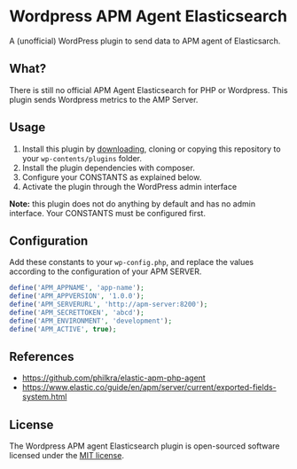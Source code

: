 # Wordpress APM Agent Elasticsearch
A (unofficial) WordPress plugin to send data to APM agent of Elasticsarch.

## What?
There is still no official APM Agent Elasticsearch for PHP or Wordpress.
This plugin sends Wordpress metrics to the AMP Server.

## Usage

1. Install this plugin by [downloading](https://github.com/matheusevangelista/Wordpress-APM-Agent-Elasticsearch/releases/download/v1.0.1/wordpress-apm-agent-elasticsearch.zip), cloning or copying this repository to your `wp-contents/plugins` folder.
2. Install the plugin dependencies with composer.
3. Configure your CONSTANTS as explained below.
4. Activate the plugin through the WordPress admin interface

**Note:** this plugin does not do anything by default and has no admin interface. Your CONSTANTS must be configured first.

## Configuration
Add these constants to your `wp-config.php`, and replace the values according to the configuration of your APM SERVER.

```php
define('APM_APPNAME', 'app-name');
define('APM_APPVERSION', '1.0.0');
define('APM_SERVERURL', 'http://apm-server:8200');
define('APM_SECRETTOKEN', 'abcd');
define('APM_ENVIRONMENT', 'development');
define('APM_ACTIVE', true);
```

## References
* https://github.com/philkra/elastic-apm-php-agent
* https://www.elastic.co/guide/en/apm/server/current/exported-fields-system.html

## License
The Wordpress APM agent Elasticsearch plugin is open-sourced software licensed under the [MIT license](http://opensource.org/licenses/MIT).
